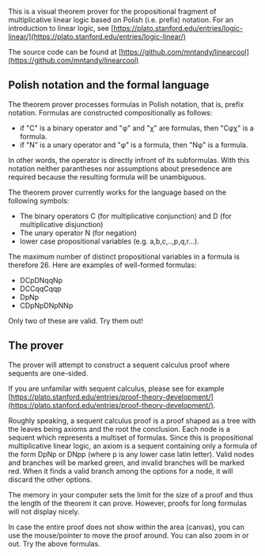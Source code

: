 This is a visual theorem prover for the propositional fragment of multiplicative linear logic based on Polish (i.e. prefix) notation. For an introduction to linear logic, see [https://plato.stanford.edu/entries/logic-linear/](https://plato.stanford.edu/entries/logic-linear/)


The source code can be found at [https://github.com/mntandy/linearcool](https://github.com/mntandy/linearcool)

## Polish notation and the formal language

The theorem prover processes formulas in Polish notation, that is, prefix notation. Formulas are constructed compositionally as follows:

* if "C" is a binary operator and "&phi;" and "&chi;" are formulas, then "C&phi;&chi;" is a formula.
* if "N" is a unary operator and "&phi;" is a formula, then "N&phi;" is a formula.

In other words, the operator is directly infront of its subformulas. With this notation neither parantheses nor assumptions about presedence are required because the resulting formula will be unambiguous.

The theorem prover currently works for the language based on the following symbols:

* The binary operators C (for multiplicative conjunction) and D (for multiplicative disjunction)
* The unary operator N (for negation)
* lower case propositional variables (e.g. a,b,c,..,p,q,r...).

The maximum number of distinct propositional variables in a formula is therefore 26. Here are examples of well-formed formulas:</p>

* DCpDNqqNp
* DCCqqCqqp
* DpNp
* CDpNpDNpNNp

Only two of these are valid. Try them out!

## The prover

The prover will attempt to construct a sequent calculus proof where sequents are one-sided. 

If you are unfamilar with sequent calculus, please see for example [https://plato.stanford.edu/entries/proof-theory-development/](https://plato.stanford.edu/entries/proof-theory-development/).

Roughly speaking, a sequent calculus proof is a proof shaped as a tree with the leaves being axioms and the root the conclusion. 
Each node is a sequent which represents a multiset of formulas. Since this is propositional multiplicative linear logic, an axiom is a sequent containing only a formula of the form DpNp or DNpp (where p is any lower case latin letter).
Valid nodes and branches will be marked green, and invalid branches will be marked red. When it finds a valid branch among the options for a node, it will discard the other options. 

The memory in your computer sets the limit for the size of a proof and thus the length of the theorem it can prove. 
However, proofs for long formulas will not display nicely.

In case the entire proof does not show within the area (canvas), you can use the mouse/pointer to move the proof around. You can also zoom in or out.
Try the above formulas.